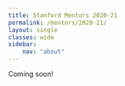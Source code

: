 ```yaml
---
title: Stanford Mentors 2020-21
permalink: /mentors/2020-21/
layout: single
classes: wide
sidebar:
    nav: "about"
---
```


Coming soon!

